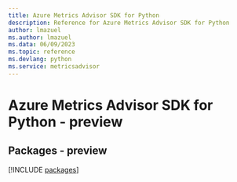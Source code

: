 ```yaml
---
title: Azure Metrics Advisor SDK for Python
description: Reference for Azure Metrics Advisor SDK for Python
author: lmazuel
ms.author: lmazuel
ms.data: 06/09/2023
ms.topic: reference
ms.devlang: python
ms.service: metricsadvisor
---
```

# Azure Metrics Advisor SDK for Python - preview
## Packages - preview
[!INCLUDE [packages](metrics-advisor-index.md)]